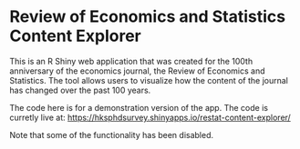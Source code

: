 # Review of Economics and Statistics Content Explorer
This is an R Shiny web application that was created for the 100th anniversary of the economics journal, the Review of Economics and Statistics. The tool allows users to visualize how the content of the journal has changed over the past 100 years.

The code here is for a demonstration version of the app. The code is curretly live at: https://hksphdsurvey.shinyapps.io/restat-content-explorer/

Note that some of the functionality has been disabled.
